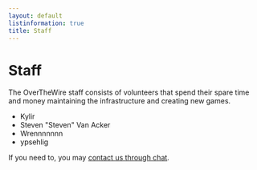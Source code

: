 ```yaml
---
layout: default
listinformation: true
title: Staff
---
```


Staff
=====

The OverTheWire staff consists of volunteers that spend their spare time and
money maintaining the infrastructure and creating new games. 

- Kylir
- Steven "Steven" Van Acker
- Wrennnnnnn
- ypsehlig

If you need to, you may [contact us through chat].

[contact us through chat]: /information/chat.html
